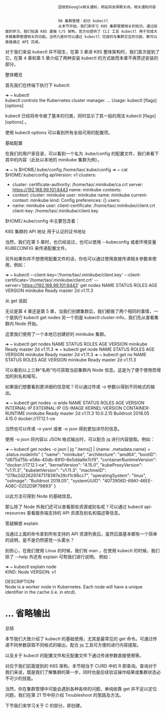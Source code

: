 
                            
                            因收到Google相关通知，网站将会择期关闭。相关通知内容
                            
                            
                            06 集群管理：初识 kubectl
                            从本节开始，我们来学习 K8S 集群管理相关的知识。通过前面的学习，我们知道 K8S 遵循 C/S 架构，官方也提供了 CLI 工具 kubectl 用于完成大多数集群管理相关的功能。当然凡是你可以通过 kubectl 完成的与集群交互的功能，都可以直接通过 API 完成。

对于我们来说 kubectl 并不陌生，在第 3 章讲 K8S 整体架构时，我们首次提到了它。在第 4 章和第 5 章介绍了两种安装 kubectl 的方式故而本章不再赘述安装的部分。

整体概览

首先我们在终端下执行下 kubectl:

➜  ~ kubectl                
kubectl controls the Kubernetes cluster manager.
...
Usage:
  kubectl [flags] [options]


kubectl 已经将命令做了基本的归类，同时显示了其一般的用法 kubectl [flags] [options] 。

使用 kubectl options 可以看到所有全局可用的配置项。

基础配置

在我们的用户家目录，可以看到一个名为 .kube/config 的配置文件，我们来看下其中的内容（此处以本地的 minikube 集群为例）。

➜  ~ ls $HOME/.kube/config 
/home/tao/.kube/config
➜  ~ cat $HOME/.kube/config
apiVersion: v1
clusters:
- cluster:
    certificate-authority: /home/tao/.minikube/ca.crt
    server: https://192.168.99.101:8443
  name: minikube
contexts:
- context:
    cluster: minikube
    user: minikube
  name: minikube
current-context: minikube
kind: Config
preferences: {}
users:
- name: minikube
  user:
    client-certificate: /home/tao/.minikube/client.crt
    client-key: /home/tao/.minikube/client.key


$HOME/.kube/config 中主要包含着：


K8S 集群的 API 地址
用于认证的证书地址


当然，我们在第 5 章时，也已经说过，也可以使用 --kubeconfig 或者环境变量 KUBECONFIG 来传递配置文件。

另外如果你并不想使用配置文件的话，你也可以通过使用直接传递相关参数来使用，例如：

➜  ~ kubectl --client-key='/home/tao/.minikube/client.key' --client-certificate='/home/tao/.minikube/client.crt' --server='https://192.168.99.101:8443'  get nodes
NAME       STATUS    ROLES     AGE       VERSION
minikube   Ready     master    2d        v1.11.3


从 get 说起

无论是第 4 章还是第 5 章，当我们创建集群后，我们都做了两个相同的事情，一个是执行 kubectl get nodes 另一个则是 kubectl cluster-info，我们先从查看集群内 Node 开始。

这里我们使用了一个本地已创建好的 minikube 集群。

➜  ~ kubectl get nodes
NAME       STATUS    ROLES     AGE       VERSION
minikube   Ready     master    2d        v1.11.3
➜  ~ kubectl get node
NAME       STATUS    ROLES     AGE       VERSION
minikube   Ready     master    2d        v1.11.3
➜  ~ kubectl get no
NAME       STATUS    ROLES     AGE       VERSION
minikube   Ready     master    2d        v1.11.3


可以看到以上三种“名称”均可获取当前集群内 Node 信息。这是为了便于使用而增加的别名和缩写。

如果我们想要看到更详细的信息呢？可以通过传递 -o 参数以得到不同格式的输出。

➜  ~ kubectl get nodes -o wide 
NAME       STATUS    ROLES     AGE       VERSION   INTERNAL-IP   EXTERNAL-IP   OS-IMAGE            KERNEL-VERSION   CONTAINER-RUNTIME
minikube   Ready     master    2d        v1.11.3   10.0.2.15     <none>        Buildroot 2018.05   4.15.0           docker://17.12.1-ce


当然也可以传递 -o yaml 或者 -o json 得到更加详尽的信息。

使用 -o json 将内容以 JSON 格式输出时，可以配合 jq 进行内容提取。例如：

➜  ~ kubectl get nodes -o json | jq ".items[] | {name: .metadata.name} + .status.nodeInfo"
{
  "name": "minikube",
  "architecture": "amd64",
  "bootID": "d675d75b-e58e-40db-8910-6e5dda9e7cf9",
  "containerRuntimeVersion": "docker://17.12.1-ce",
  "kernelVersion": "4.15.0",
  "kubeProxyVersion": "v1.11.3",
  "kubeletVersion": "v1.11.3",
  "machineID": "078e2d22629747178397e29cf1c96cc7",
  "operatingSystem": "linux",
  "osImage": "Buildroot 2018.05",
  "systemUUID": "4073906D-69A1-46EE-A08C-0252D9F79893"
}


以此方法可得到 Node 的基础信息。

那么除了 Node 外我们还可以查看那些资源或别名呢？可以通过 kubectl api-resources 查看服务端支持的 API 资源及别名和描述等信息。

答疑解惑 explain

当通过上面的命令拿到所有支持的 API 资源列表后，虽然后面基本都有一个简单的说明，是不是仍然感觉一头雾水？

别担心，在我们使用 Linux 的时候，我们有 man ，在使用 kubectl 的时候，我们除了 --help 外还有 explain 可帮我们进行说明。 例如：

➜  ~ kubectl explain node                                                                                                              
KIND:     Node
VERSION:  v1

DESCRIPTION:              
     Node is a worker node in Kubernetes. Each node will have a unique
     identifier in the cache (i.e. in etcd).

# ... 省略输出


总结

本节我们大致介绍了 kubectl 的基础使用，尤其是最常见的 get 命令。可通过传递不同参数获取不同格式的输出，配合 jq 工具可方便的进行内容提取。

以及关于 kubectl 的配置文件和无配置文件下通过传递参数直接使用等。

对应于我们前面提到的 K8S 架构，本节相当于 CURD 中的 R 即查询。查询对于我们来说，既是我们了解集群的第一步，同时也是后续验证操作结果或集群状态必不可少的技能。

当然，你在集群管理中可能会遇到各种各样的问题，单纯依靠 get 并不足以定位问题，我们在第 21 节中将介绍 Troubleshoot 的思路及方法。

下节我们来学习关于 C 的部分，即创建。

                        
                        
                            